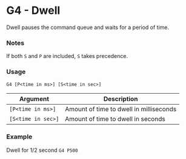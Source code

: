<!--
Copyright (C) 2016,2017  Kevin O'Connor <kevin@koconnor.net>

This file may be distributed under the terms of the GNU GPLv3 license.

based on Marlin Firmware Documentation.
Copyright (C) 2016, 2017 MarlinFirmware [https://github.com/MarlinFirmware/Marlin]
-->

# G4 - Dwell

Dwell pauses the command queue and waits for a period of time.

### Notes

If both `S` and `P` are included, `S` takes precedence.


### Usage

``` G4 [P<time in ms>] [S<time in sec>] ```

| Argument           | Description |
| ------------------ | ----------- |
| `[P<time in ms>]`  | Amount of time to dwell in milliseconds |
| `[S<time in sec>]` | Amount of time to dwell in seconds |


### Example

Dwell for 1/2 second
`G4 P500`
